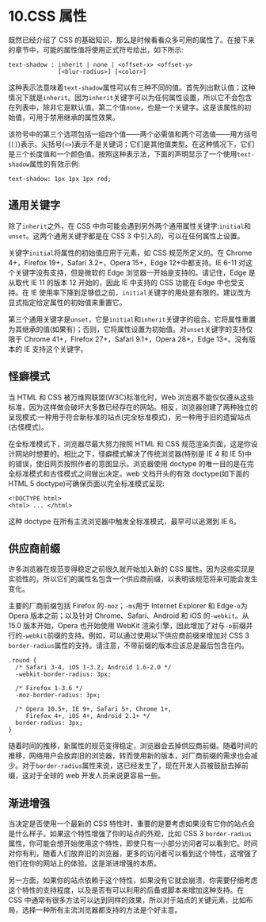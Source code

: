 # 10.CSS 属性

既然已经介绍了 CSS 的基础知识，那么是时候看看众多可用的属性了。在接下来的章节中，可能的属性值将使用正式符号给出，如下所示:

```
text-shadow : inherit | none | <offset-x> <offset-y>
              [<blur-radius>] [<color>]

```

这种表示法意味着`text-shadow`属性可以有三种不同的值。首先列出默认值；这种情况下就是`inherit`。因为`inherit`关键字可以为任何属性设置，所以它不会包含在列表中，除非它是默认值。第二个值`none`，也是一个关键字。这是该属性的初始值，可用于禁用继承的属性效果。

该符号中的第三个选项包括一组四个值——两个必需值和两个可选值——用方括号(`[]`)表示。尖括号(`<>`)表示不是关键词；它们是其他值类型。在这种情况下，它们是三个长度值和一个颜色值。按照这种表示法，下面的声明显示了一个使用`text-shadow`属性的有效示例:

```
text-shadow: 1px 1px 1px red;

```

## 通用关键字

除了`inherit`之外，在 CSS 中你可能会遇到另外两个通用属性关键字:`initial`和`unset`。这两个通用关键字都是在 CSS 3 中引入的，可以在任何属性上设置。

关键字`initial`将属性的初始值应用于元素，如 CSS 规范所定义的。在 Chrome 4+，Firefox 19+，Safari 3.2+，Opera 15+，Edge 12+中都支持。IE 6-11 对这个关键字没有支持，但是微软的 Edge 浏览器一开始是支持的。请记住，Edge 是从取代 IE 11 的版本 12 开始的，因此 IE 中支持的 CSS 功能在 Edge 中也受支持。在 IE 使用率下降到足够低之前，`initial`关键字的用处是有限的。建议改为显式指定给定属性的初始值来重置它。

第三个通用关键字是`unset`，它是`initial`和`inherit`关键字的组合。它将属性重置为其继承的值(如果有)；否则，它将属性设置为初始值。对`unset`关键字的支持仅限于 Chrome 41+，Firefox 27+，Safari 9.1+，Opera 28+，Edge 13+。没有版本的 IE 支持这个关键字。

## 怪癖模式

当 HTML 和 CSS 被万维网联盟(W3C)标准化时，Web 浏览器不能仅仅遵从这些标准，因为这样做会破坏大多数已经存在的网站。相反，浏览器创建了两种独立的呈现模式:一种用于符合新标准的站点(完全标准模式)，另一种用于旧的遗留站点(古怪模式)。

在全标准模式下，浏览器尽最大努力按照 HTML 和 CSS 规范渲染页面，这是你设计网站时想要的。相比之下，怪癖模式解决了传统浏览器(特别是 IE 4 和 IE 5)中的错误，使旧网页按照作者的意图显示。浏览器使用 doctype 的唯一目的是在完全标准模式和古怪模式之间做出决定。web 文档开头的有效 doctype(如下面的 HTML 5 doctype)可确保页面以完全标准模式呈现:

```
<!DOCTYPE html>
<html> ... </html>

```

这种 doctype 在所有主流浏览器中触发全标准模式，最早可以追溯到 IE 6。

## 供应商前缀

许多浏览器在规范变得稳定之前很久就开始加入新的 CSS 属性。因为这些实现是实验性的，所以它们的属性名包含一个供应商前缀，以表明该规范将来可能会发生变化。

主要的厂商前缀包括 Firefox 的`-moz`；`-ms`用于 Internet Explorer 和 Edge`-o`为 Opera 版本之前；以及针对 Chrome、Safari、Android 和 iOS 的`-webkit`。从 15.0 版本开始，Opera 也开始使用 WebKit 渲染引擎，因此增加了对与`-o`前缀并行的`-webkit`前缀的支持。例如，可以通过使用以下供应商前缀来增加对 CSS 3 `border-radius`属性的支持。请注意，不带前缀的版本应该总是最后包含在内。

```
.round {
  /* Safari 3-4, iOS 1-3.2, Android 1.6-2.0 */
  -webkit-border-radius: 3px;

  /* Firefox 1-3.6 */
  -moz-border-radius: 3px;

  /* Opera 10.5+, IE 9+, Safari 5+, Chrome 1+,
     Firefox 4+, iOS 4+, Android 2.1+ */
  border-radius: 3px;
}

```

随着时间的推移，新属性的规范变得稳定，浏览器会去掉供应商前缀。随着时间的推移，网络用户会放弃旧的浏览器，转而使用新的版本，对厂商前缀的需求也会减少。对于`border-radius`属性来说，这已经发生了，现在开发人员被鼓励去掉前缀，这对于全球的 web 开发人员来说更容易一些。

## 渐进增强

当决定是否使用一个最新的 CSS 特性时，重要的是要考虑如果没有它你的站点会是什么样子。如果这个特性增强了你的站点的外观，比如 CSS 3 `border-radius`属性，你可能会想开始使用这个特性，即使只有一小部分访问者可以看到它。时间对你有利，随着人们放弃旧的浏览器，更多的访问者可以看到这个特性，这增强了他们在你的网站上的体验。这是渐进增强的本质。

另一方面，如果你的站点依赖于这个特性，如果没有它就会崩溃，你需要仔细考虑这个特性的支持程度，以及是否有可以利用的后备或脚本来增加这种支持。在 CSS 中通常有很多方法可以达到同样的效果，所以对于站点的关键元素，比如布局，选择一种所有主流浏览器都支持的方法是个好主意。
